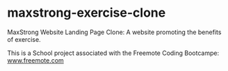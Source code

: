 # maxstrong-exercise-clone
 MaxStrong Website Landing Page Clone: A website promoting the benefits of exercise.

 This is a School project associated with the Freemote Coding Bootcampe: www.freemote.com